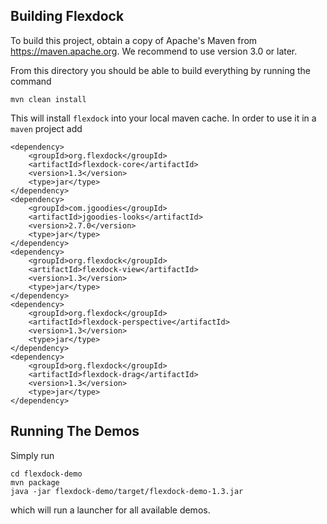 Building Flexdock
--------------------------

To build this project, obtain a copy of Apache's Maven from
https://maven.apache.org. We recommend to use version 3.0 or later.

From this directory you should be able to build everything by running
the command

    mvn clean install

This will install `flexdock` into your local maven cache. In order to use it in
a `maven` project add

    <dependency>
        <groupId>org.flexdock</groupId>
        <artifactId>flexdock-core</artifactId>
        <version>1.3</version>
        <type>jar</type>
    </dependency>
    <dependency>
        <groupId>com.jgoodies</groupId>
        <artifactId>jgoodies-looks</artifactId>
        <version>2.7.0</version>
        <type>jar</type>
    </dependency>
    <dependency>
        <groupId>org.flexdock</groupId>
        <artifactId>flexdock-view</artifactId>
        <version>1.3</version>
        <type>jar</type>
    </dependency>
    <dependency>
        <groupId>org.flexdock</groupId>
        <artifactId>flexdock-perspective</artifactId>
        <version>1.3</version>
        <type>jar</type>
    </dependency>
    <dependency>
        <groupId>org.flexdock</groupId>
        <artifactId>flexdock-drag</artifactId>
        <version>1.3</version>
        <type>jar</type>
    </dependency>

Running The Demos
--------------------------

Simply run

    cd flexdock-demo
    mvn package
    java -jar flexdock-demo/target/flexdock-demo-1.3.jar

which will run a launcher for all available demos.
